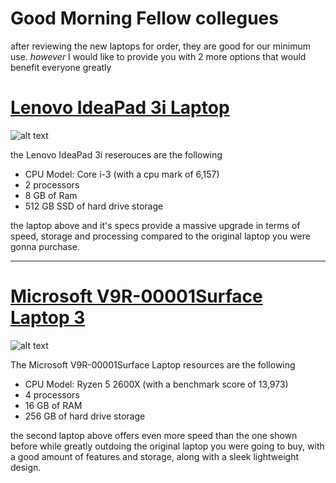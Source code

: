 # Good Morning Fellow collegues

after reviewing the new laptops for order, they are good for our minimum use. *however* I would like to provide you with 2 more options that would benefit everyone greatly

[Lenovo IdeaPad 3i Laptop](https://www.amazon.com/Lenovo-IdeaPad-Business-Student-i3-1115G4/dp/B0BSR6N4WY/ref=sr_1_2_sspa?crid=31ZBEMBLDQUC1&keywords=lenovo+laptop&qid=1689560155&refinements=p_n_feature_thirty-three_browse-bin%3A23720419011&rnid=23720416011&s=pc&sprefix=lenovo+%2Caps%2C196&sr=1-2-spons&sp_csd=d2lkZ2V0TmFtZT1zcF9hdGY&psc=1)
====
![alt text](https://m.media-amazon.com/images/I/51vn1bXw1LL._AC_SX679_.jpg)

the Lenovo IdeaPad 3i reserouces are the following
* CPU Model: Core i-3 (with a cpu mark of 6,157)
* 2 processors
* 8 GB of Ram
* ‎512 GB SSD of hard drive storage

the laptop above and it's specs provide a massive upgrade in terms of speed, storage and processing compared to the original laptop you were gonna purchase.

***

[Microsoft V9R-00001Surface Laptop 3](https://www.amazon.com/Microsoft-Surface-Laptop-Touch-Screen-Platinum/dp/B07YNKZT44/ref=asc_df_B07YNKZT44/?tag=&linkCode=df0&hvadid=385286500280&hvpos=&hvnetw=g&hvrand=15424957927851271146&hvpone=&hvptwo=&hvqmt=&hvdev=c&hvdvcmdl=&hvlocint=&hvlocphy=9010929&hvtargid=pla-832950017494&ref=&adgrpid=77282054583&th=1)
====
![alt text](https://m.media-amazon.com/images/I/71uyL7j9c7L._AC_SX679_.jpg)

The Microsoft V9R-00001Surface Laptop resources are the following
*	CPU Model: Ryzen 5 2600X (with a benchmark score of 13,973)
* 4 processors
* 16 GB of RAM
* 256 GB of hard drive storage

the second laptop above offers even more speed than the one shown before while greatly outdoing the original laptop you were going to buy, with a good amount of features and storage, along with a sleek lightweight design.

